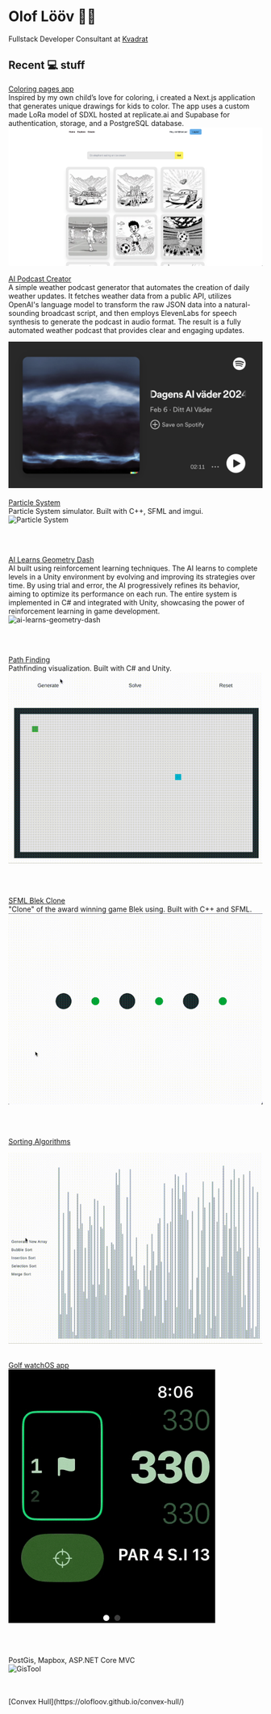 # Olof Lööv :scientist:

Fullstack Developer Consultant at [Kvadrat](https://kvadrat.se)


## Recent :computer: stuff
[Coloring pages app](https://github.com/OlofLoov/OlofLoov/blob/master/coloring-pages.png) 
<br />
Inspired by my own child’s love for coloring, i created a Next.js application that generates unique drawings for kids to color.
The app uses a custom made LoRa model of SDXL hosted at replicate.ai and Supabase for authentication, storage, and a PostgreSQL database.
![Color app](https://github.com/OlofLoov/OlofLoov/blob/master/coloring-pages.png) 

[AI Podcast Creator](https://open.spotify.com/show/1kDCSlulzBsD5T3JFg0irN?si=1f796da21d9e42d9)
<br/>
A simple weather podcast generator that automates the creation of daily weather updates. It fetches weather data from a public API, utilizes OpenAI's language model to transform the raw JSON data into a natural-sounding broadcast script, and then employs ElevenLabs for speech synthesis to generate the podcast in audio format. The result is a fully automated weather podcast that provides clear and engaging updates.

![Weather Podcast](https://github.com/OlofLoov/OlofLoov/blob/master/ai-podcast-creator.png)
<br />
<br />
[Particle System](https://github.com/OlofLoov/sfml-particle-system/)
<br/>
Particle System simulator. Built with C++, SFML and imgui.
<br />
![Particle System](https://github.com/OlofLoov/OlofLoov/blob/master/particle.gif)

<br />
<br />

[AI Learns Geometry Dash](https://github.com/OlofLoov/ai-learns-geometry-dash/)
<br />
AI built using reinforcement learning techniques. The AI learns to complete levels in a Unity environment by evolving and improving its strategies over time. By using trial and error, the AI progressively refines its behavior, aiming to optimize its performance on each run. The entire system is implemented in C# and integrated with Unity, showcasing the power of reinforcement learning in game development.
<br />
![ai-learns-geometry-dash](https://github.com/OlofLoov/OlofLoov/blob/master/geom-genetic-algo.gif)

<br />
<br />

[Path Finding](https://olofloov.github.io/pathfinding/)
<br/>
Pathfinding visualization. Built with C# and Unity.
<br />
![Pathfinding](https://github.com/OlofLoov/OlofLoov/blob/master/pathfinding.gif)

<br />
<br />

[SFML Blek Clone](https://github.com/OlofLoov/sfml-blek-clone/)
<br/>
"Clone" of the award winning game Blek using. Built with C++ and SFML.
<br />
![SFML Blek Clone](https://github.com/OlofLoov/OlofLoov/blob/master/blek.gif)

<br />
<br />

[Sorting Algorithms](https://olofloov.github.io/sorting-algorithms/)
<br />

![Sorting Algorithms](https://github.com/OlofLoov/OlofLoov/blob/master/sort.gif)
<br />
<br />

[Golf watchOS app](https://github.com/OlofLoov/slice/)
<br />
![Golf watchOS app](https://github.com/OlofLoov/OlofLoov/blob/master/golf-watch-app.gif)

<br />
<br />

PostGis, Mapbox, ASP.NET Core MVC
<br />
![GisTool](https://github.com/OlofLoov/OlofLoov/blob/master/gis-tool.gif)

<br />
<br />
[Convex Hull](https://olofloov.github.io/convex-hull/)
